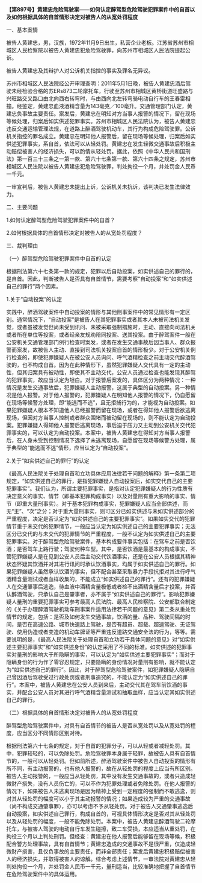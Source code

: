 **【第897号】黄建忠危险驾驶案——如何认定醉驾型危险驾驶犯罪案件中的自首以及如何根据具体的自首情形决定对被告人的从宽处罚程度**

一、基本案情

被告人黄建忠，男，汉族，1972年11月9日出生，私营企业老板。江苏省苏州市相城区人民检察院以被告人黄建忠犯危险驾驶罪，向苏州市相城区人民法院提起公诉。

被告人黄建忠及其辩护人对公诉机关指控的事实及罪名无异议。

苏州市相城区人民法院经公开审理查明：2011年5月1日晚，被告人黄建忠酒后驾驶未经检验合格的苏ERs873二轮摩托车，行驶至苏州市相城区黄桥街道旺盛路与兴旺路交叉路口由北向西右转弯时，与由西向北左转弯骑电动自行车的王春雷相撞。经鉴定，黄建忠血液酒精含量为143毫克／100毫升。交通管理部门认定，黄建忠负事故主要责任。案发后，黄建忠在明知对方当事人报警的情况下，留在现场等候处理，归案后如实供述犯罪事实。苏州市相城区人民法院认为，被告人黄建忠违反交通运输管理法规，在道路上醉酒驾驶机动车，其行为构成危险驾驶罪。公诉机关指控的罪名成立。黄建忠在明知他人报警后，留在现场等候处理，归案后如实供述犯罪事实，系自首，依法可以从轻处罚。黄建忠在发生轻微交通事故后积极主动赔偿被害人的经济损失，可以酌情从轻处罚。据此，依照《中华人民共和国刑法》第一百三十三条之一第一款、第六十七条第一款、第六十四条之规定，苏州市相城区人民法院以被告人黄建忠犯危险驾驶罪，判处拘役一个月，并处罚金人民币一千元。

一审宣判后，被告人黄建忠未提出上诉，公诉机关未抗诉，该判决已发生法律效力。

二、主要问题

1.如何认定醉驾型危险驾驶犯罪案件中的自首？

2.如何根据具体的自首情形决定对被告人的从宽处罚程度？

三、裁判理由

（一）醉驾型危险驾驶犯罪案件中自首的认定

根据刑法第六十七条第一款的规定，犯罪以后自动投案，如实供述自己的罪行的，是自首。因此，判断被告人是否具有自首情节，需要考察“自动投案”和“如实供述自己的罪行”两个因素。

1.关于“自动投案”的认定

实践中，醉酒驾驶案件中自动投案的情形与其他刑事案件中的常见情形有一定区别。通常情况下，“自动投案”是被告人在其犯罪事实或者其本人未被司法机关发觉，或者虽被发觉但尚未受到讯问、未被采取强制措施时，主动、直接向司法机关或者所在单位等投案，或者经亲友规劝陪同投案、送其投案。由于醉驾案件一般在公安机关交通管理部门例行检查时案发，或者在发生交通事故后因当事人、群众报警而案发，故被告人主动、直接到司法机关投案自首的情形极少。对于公安机关例行检查的，即使犯罪嫌疑人在被公安人员询问、呼气酒精检查之前主动交代醉酒驾驶的，也不构成自首。因为在此种情形下，虽然犯罪嫌疑人交代具有一定的主动性，但其归案具有被动性，即使其不主动交代，公安人员通过检查也能发现其醉驾的犯罪事实，故应当认定为坦白。对于报警后案发的，具体区分为两种情况：一种情况是发生交通事故后，犯罪嫌疑人主动报警，这属于典型的自动投案。另一种情况是他人报警。对于他人报警的，犯罪嫌疑人在明知他人报警的情况下，仍自愿留在现场等候警方处理，即“能逃而不逃”，且无拒捕行为的，才能视为自动投案。如果犯罪嫌疑人根本不知道他人已经报警而留在现场，或者在得知他人报警后欲逃离现场，但因对方当事人控制或者群众围堵而被动留在现场的，则不能认定为自动投案。犯罪嫌疑人得知他人报警后逃离现场，事后迫于压力又主动到公安机关交代犯罪事实的，可以认定为自动投案。本案中，被告人黄建忠在得知对方当事人报警后，在人身未受到控制情况下选择了未逃离现场，自愿留在现场等候警方处理，属于典型的“能逃而不逃”情形，应当认定为“自动投案”。

2.关于“如实供述自己的罪行”的认定

《最高人民法院关于处理自首和立功具体应用法律若干问题的解释》第一条第二项规定，“如实供述自己的罪行，是指犯罪嫌疑人自动投案后，如实交代自己的主要犯罪事实”。我们认为，所谓主要犯罪事实，是指对认定犯罪嫌疑人的行为性质有决定意义的事实、情节（即基本犯罪构成事实）以及对量刑有重大影响的事实、情节（即重大量刑事实）。对于基本犯罪构成事实，犯罪嫌疑人应当全部供述，而无“主”、“次”之分；对于重大量刑事实，则可区分已如实供述与未如实供述部分的严重程度，决定是否认定为“如实供述自己的主要犯罪事实”。如果如实交代的犯罪情节重于未交代的犯罪情节，一般应当认定为如实供述自己的主要犯罪事实；无法区分已交代的与未交代的犯罪情节的严重程度，一般不认定为如实供述自己的主要犯罪事实。对于醉驾型危险驾驶案件，基本构成要件事实包括：在驾车之前是否饮酒；是否驾车上路行驶；驾驶何种车型。其中，是否饮酒是最基本的构成事实，不管犯罪嫌疑人是在见到公安人员后主动交代饮酒事实，还是在公安人员根据其精神状态怀疑其饮酒并对其进行讯问时承认饮酒事实，均属于如实供述自己的罪行。如果犯罪嫌疑人虽然承认饮酒的事实，但不配合甚至采取暴力手段抗拒对其进行呼气酒精含量测试或者血样收集的，不能成立“如实供述自己的罪行”。还有的犯罪嫌疑人在交通肇事后逃逸，待血液中酒精含量极低或者检不出酒精含量后才投案，并否认醉酒驾驶，只承认自己是肇事者，亦不属于“如实供述自己的罪行”。影响犯罪嫌疑人量刑的重要犯罪事实可参考最高人民法院、最高人民检察院、公安部联合制定的《关于办理醉酒驾驶机动车刑事案件适用法律若干问题的意见》第二条从重处罚情节的规定，包括：是否及如何发生交通事故，饮酒的量、品种、驾驶间隔的时间，是否在高速公路、城市快速路上驾驶，是否有超员、超载、超速驾驶、无证驾驶、使用伪造或者变造的机动车牌证等严重违反道路交通安全法的行为，等等。需要说明的是，《最高人民法院关于处理自首和立功若干具体问题的意见》对“如实供述主要犯罪事实”和“如实供述身份”的认定采用了不同的标准。如实供述的犯罪事实对量刑的影响大于所隐瞒的事实，可以认定为“如实供述主要犯罪事实”；而对于隐瞒身份的行为作了零容忍规定，只要隐瞒的身份情况对量刑有影响，就不能认定为“如实供述自己的罪行”。因此，对于醉驾型危险驾驶案件，如犯罪嫌疑人隐瞒自己曾因酒后驾驶受过行政处罚或者刑事追究的，不能认定为“如实供述自己的罪行”。本案中，被告人黄建忠在公安人员到来后，主动交代其在驾车前饮酒的事实，并配合公安人员对其进行呼气酒精含量测试和抽取血样，应当认定其如实供述自己的罪行。

（二）根据具体的自首情形决定对被告人的从宽处罚程度

醉驾型危险驾驶案件中，对具有自首情节的被告人是否从宽处罚以及从宽处罚的程度，应当区分不同情形区别对待。

根据刑法第六十七条的规定，对于自首的犯罪分子，可以从轻或者减轻处罚。其中，犯罪较轻的，可以免除处罚。危险驾驶罪本身属于轻罪，故被告人具有自首情节的，一般可以从轻处罚。但如前所述，醉酒驾驶案件中被告人自动投案的情形有所不同，有主动报警的，也有他人报警的，故在从轻处罚的程度上应当有所区别。被告人主动报警的，一般应当从轻处罚，其中没有发生交通事故的，或者只造成轻微财产损失，没有人员伤亡的，可以不作为犯罪处理或者免除处罚。在他人报警的情况下，如果被告人未逃离现场是因为精神上受到一定程度的强制而不敢逃逸，则对其从轻处罚的幅度可以小于其主动报警的情况；如果造成较为严重的交通事故（尚不构成交通肇事罪），亦可以考虑不予从轻处罚。对于被告人交通肇事逃逸后自动投案，如实供述自己罪行，构成自首的，可视具体情形决定是否对其从轻处罚以及从轻处罚的幅度，一般不能免除处罚。本案中，被告人黄建忠醉酒驾驶二轮摩托车，与被害人驾驶的电动自行车发生碰擦，致二车受损，本应适当从重处罚，在拘役三个月以上判处刑罚。但经查：黄建忠在他人报警后能够留在现场等候，积极配合警方处理事故，具有自首情节；黄建忠造成的交通事故不是很严重，仅造成轻微财产损害，且仅负事故的主要责任，而非全部责任；案发后黄建忠积极赔偿被害人的经济损失，并取得被害人的谅解。综合考虑上述情节，一审法院对黄建忠从轻判处拘役一个月，并处罚金人民币一千元，量刑适当，比较准确地把握了自首情节在危险驾驶案件中的具体运用。